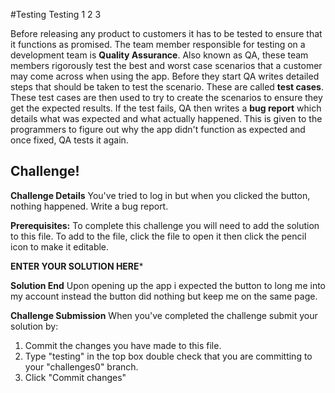 #Testing Testing 1 2 3

Before releasing any product to customers it has to be tested to ensure that it functions as promised. The team member responsible for testing on a development team is **Quality Assurance**. Also known as QA, these team members rigorously test the best and worst case scenarios that a customer may come across when using the app. Before they start QA writes detailed steps that should be taken to test the scenario. These are called **test cases**. These test cases are then used to try to create the scenarios to ensure they get the expected results. If the test fails, QA then writes a **bug report** which details what was expected and what actually happened. This is given to the programmers to figure out why the app didn't function as expected and once fixed, QA tests it again.

## Challenge!

**Challenge Details**
You've tried to log in but when you clicked the button, nothing happened. Write a bug report.

**Prerequisites:**
To complete this challenge you will need to add the solution to this file. To add to the file, click the file to open it then click the pencil icon to make it editable.

**ENTER YOUR SOLUTION HERE***


**Solution End**
Upon opening up the app i expected the button to long me into my account instead the button did nothing but keep me on the same page.

**Challenge Submission**
When you've completed the challenge submit your solution by:
1. Commit the changes you have made to this file.
2. Type "testing" in the top box double check that you are committing to your "challenges0" branch.
2. Click "Commit changes"
